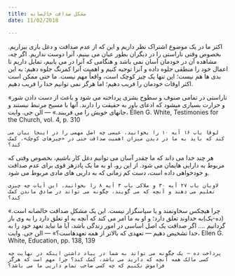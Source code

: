 ```yaml
---
title: مشکل صداقت خالصانه
date: 11/02/2018

---
```


اکثر ما در یک موضوع اشتراک نظر داریم و این که از عدم صداقت و دغل بازی بیزاریم. بخصوص وقتی ناراستی را در دیگران بطور عیان می بینیم، آنرا دوست نداریم. اگر چه، مشاهده آن در خودمان آسان نمی باشد و هنگامی که آنرا در می یابیم، تمایل داریم تا اعمال خود را منطقی جلوه داده و آنرا توجیه کنیم و اهمیت آنرا کمرنگ جلوه دهیم: به این بدی ها هم نیست؛ این تنها یک چیز کوچک است، واقعاً مهم نیست. ما حتی ممکن است اکثر اوقات خودمان را فریب دهیم؛ اما هرگز نمی توانیم خدا را فریب دهیم.

«ناراستی در تمامی صنوف و سطوح بشری پرداخته می شود و باعث از دست دادن شور و حرارت بسیاری میشود که ادعای باور به حقیقت را دارند. آنها با مسیح مرتبط نیستند و جانهای خویش را می فریبند.» — الن جی. وایت، Ellen G. White, Testimonies for the Church, vol. 4, p. 310

`لوقا باب ۱۶ آیه ۱۰ را بخوانید. عیسی چه اصل مهمی را در اینجا بیان می کند که باید به ما در دیدن میزان اهمیت صداقت حتی در «چیزهای کوچک»، کمک کند؟`

هر چند خدا می داند که ما چقدر آسان می توانیم دغل کار باشیم، بخصوص وقتی که مربوط به دارایی هایمان می شود. از این رو، او به ما یک پادزهر قوی برای عدم صداقت و خودخواهی داده است، دست کم زمانی که به داریی های مادی مربوط می شود.

`لاویان باب ۲۷ آیه ۳۰ و ملاکی باب ۳ آیه ۸ را بخوانید. این آیات چه چیزی تعلیم می دهند و آنچه که می گویند، چگونه می تواند در صادق ماندن کمک کند؟`

«چرا هیچکس سخاوتمند و یا سپاسگزار نیست. این یک مشکلِ صداقت خالصانه است. (ده-یک)به خداوند تعلق دارد؛ و او به ما امر می کند که آنچه به او تعلق دارد را به وی باز گردانیم .... اگر صداقت یک اصل اساسی در امور زندگی باشد، آیا ما نباید تعهد خود را به خدا تشخیص دهیم — تعهدی که بالاتر از همه تعهدهاست؟» — الن جی. وایت، Ellen G. White, Education, pp. 138, 139

`پرداخت ده — یک چگونه می تواند به شما در بیاد داشتن اینکه در نهایت چه کسی مالک همه آنچه که دارید می باشد، کمک کند؟ چرا مهم است که هرگز فراموش نکنیم که چه کسی صاحب تمام داریی ما می باشد؟`